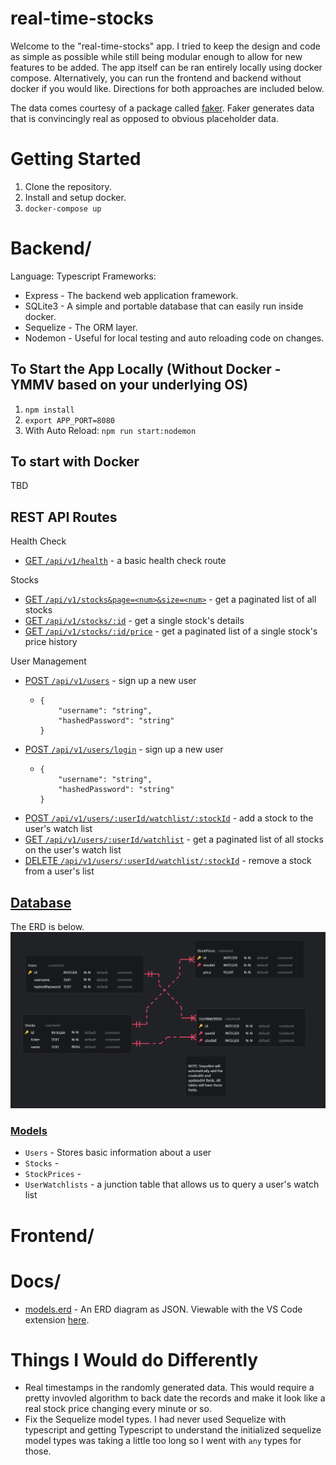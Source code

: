 # real-time-stocks
Welcome to the "real-time-stocks" app. I tried to keep the design and code as simple as possible while still being modular enough to allow for new features to be added. The app itself can be ran entirely locally using docker compose. Alternatively, you can run the frontend and backend without docker if you would like. Directions for both approaches are included below.

The data comes courtesy of a package called [faker](https://www.npmjs.com/package/@faker-js/faker). Faker generates data that is convincingly real as opposed to obvious placeholder data.

# Getting Started
1. Clone the repository.
2. Install and setup docker.
3. `docker-compose up`

# Backend/
Language: Typescript
Frameworks: 
- Express - The backend web application framework.
- SQLite3 - A simple and portable database that can easily run inside docker.
- Sequelize - The ORM layer.
- Nodemon - Useful for local testing and auto reloading code on changes.

## To Start the App Locally (Without Docker - YMMV based on your underlying OS)
1. `npm install`
2. `export APP_PORT=8080`
3. With Auto Reload: `npm run start:nodemon`

## To start with Docker
TBD

## REST API Routes
Health Check
- [GET `/api/v1/health`](backend/src/routes/health/get.ts) - a basic health check route

Stocks
- [GET `/api/v1/stocks&page=<num>&size=<num>`]() - get a paginated list of all stocks
- [GET `/api/v1/stocks/:id`]() - get a single stock's details
- [GET `/api/v1/stocks/:id/price`]() - get a paginated list of a single stock's price history

User Management
- [POST `/api/v1/users`]() - sign up a new user
  - ```
    {
        "username": "string",
        "hashedPassword": "string"
    }
    ```
- [POST `/api/v1/users/login`]() - sign up a new user
  - ```
    {
        "username": "string",
        "hashedPassword": "string"
    }
    ```
- [POST `/api/v1/users/:userId/watchlist/:stockId`]() - add a stock to the user's watch list
- [GET `/api/v1/users/:userId/watchlist`]() - get a paginated list of all stocks on the user's watch list
- [DELETE `/api/v1/users/:userId/watchlist/:stockId`]() - remove a stock from a user's list

## [Database](backend/src/database/)
The ERD is below.
![ERD](docs/erd.png)

### [Models](backend/src/database/models/)
- `Users` - Stores basic information about a user
- `Stocks` -
- `StockPrices` - 
- `UserWatchlists` - a junction table that allows us to query a user's watch list

# Frontend/

# Docs/
- [models.erd](docs/models.erc) - An ERD diagram as JSON. Viewable with the VS Code extension [here](https://marketplace.visualstudio.com/items?itemName=dineug.vuerd-vscode).

# Things I Would do Differently
- Real timestamps in the randomly generated data. This would require a pretty invovled algorithm to back date the records and make it look like a real stock price changing every minute or so.
- Fix the Sequelize model types. I had never used Sequelize with typescript and getting Typescript to understand the initialized sequelize model types was taking a little too long so I went with `any` types for those.